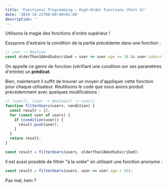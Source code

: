 ```yaml
---
title: 'Functional Programming — High-Order Functions (Part 4)'
date: '2019-10-22T00:00:00+02:00'
description: ''
---
```


Utilisons la magie des fonctions d'ordre supérieur !

Essayons d'extraire la condition de la partie précédente dans une fonction :

```js
// user -> Boolean
const olderThan18AndSubscribed = user => user.age >= 18 && user.subscribed === true;
```

On appelle ce genre de fonction (vérifiant une condition sur ses paramètres d'entrée) un **prédicat**.

Bien, maintenant il suffit de trouver un moyen d'appliquer cette fonction pour chaque utilisateur. Réutilisons le code que nous avons produit précédemment avec quelques modifications :

```js
// (user[], (user -> Boolean)) -> user[]
function filterUsers(users, condition) {
  const result = [];
  for (const user of users) {
    if (condition(user)) {
      result.push(user);
    }
  }
  return result;
}

const result = filterUsers(users, olderThan18AndSubscribed);
```

Il est aussi possible de filtrer "à la volée" en utilisant une fonction anonyme :

```js
const result = filterUsers(users, user => user.age > 55);
```

Pas mal, hein ?
